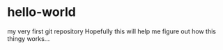 # hello-world
my very first git repository
Hopefully this will help me figure out how this thingy works...
